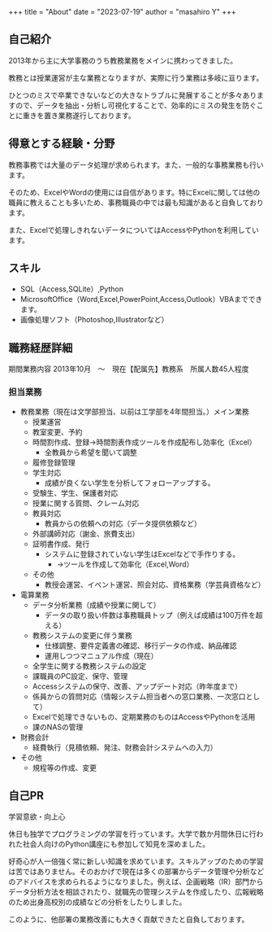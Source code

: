 +++
title = "About"
date = "2023-07-19"
author = "masahiro Y"
+++

## 自己紹介

2013年から主に大学事務のうち教務業務をメインに携わってきました。


教務とは授業運営が主な業務となりますが、実際に行う業務は多岐に亘ります。


ひとつのミスで卒業できないなどの大きなトラブルに発展することが多々ありますので、データを抽出・分析し可視化することで、効率的にミスの発生を防ぐことに重きを置き業務遂行しております。

## 得意とする経験・分野

教務事務では大量のデータ処理が求められます。また、一般的な事務業務も行います。

そのため、ExcelやWordの使用には自信があります。特にExcelに関しては他の職員に教えることも多いため、事務職員の中では最も知識があると自負しております。

また、Excelで処理しきれないデータについてはAccessやPythonを利用しています。

## スキル

- SQL（Access,SQLite）,Python
- MicrosoftOffice（Word,Excel,PowerPoint,Access,Outlook）VBAまでできます。
- 画像処理ソフト（Photoshop,Illustratorなど）

## 職務経歴詳細

期間業務内容
2013年10月　～　現在【配属先】教務系　所属人数45人程度

### 担当業務

- 教務業務（現在は文学部担当、以前は工学部を4年間担当。）メイン業務
  - 授業運営
  - 教室変更、予約
  - 時間割作成、登録→時間割表作成ツールを作成配布し効率化（Excel）
    - 全教員から希望を聞いて調整
  - 履修登録管理
  - 学生対応
    - 成績が良くない学生を分析してフォローアップする。
  - 受験生、学生、保護者対応
  - 授業に関する質問、クレーム対応
  - 教員対応
    - 教員からの依頼への対応（データ提供依頼など）
  - 外部講師対応（謝金、旅費支出）
  - 証明書作成、発行
    - システムに登録されていない学生はExcelなどで手作りする。
      - →ツールを作成して効率化（Excel,Word）
  - その他
    - 教授会運営、イベント運営、照会対応、資格業務（学芸員資格など）
- 電算業務
  - データ分析業務（成績や授業に関して）
    - データの取り扱い件数は事務職員トップ（例えば成績は100万件を超える）
  - 教務システムの変更に伴う業務
    - 仕様調整、要件定義書の確認、移行データの作成、納品確認
    - 運用しつつマニュアル作成（現在）
  - 全学生に関する教務システムの設定
  - 課職員のPC設定、保守、管理
  - Accessシステムの保守、改善、アップデート対応（昨年度まで）
  - 係員からの質問対応（情報システム担当者への窓口業務、一次窓口として）
  - Excelで処理できないもの、定期業務のものはAccessやPythonを活用
  - 課のNASの管理
- 財務会計
  - 経費執行（見積依頼、発注、財務会計システムへの入力）
- その他
  - 規程等の作成、変更
  
## 自己PR

学習意欲・向上心

休日も独学でプログラミングの学習を行っています。大学で数か月間休日に行われた社会人向けのPython講座にも参加して知見を深めました。

好奇心が人一倍強く常に新しい知識を求めています。スキルアップのための学習は苦ではありません。そのおかげで現在は多くの部署からデータ管理や分析などのアドバイスを求められるようになりました。例えば、企画戦略（IR）部門からデータ分析方法を相談されたり、就職先の管理システムを作成したり、広報戦略のため出身高校別の成績などの分析をしたりしました。

このように、他部署の業務改善にも大きく貢献できたと自負しております。
